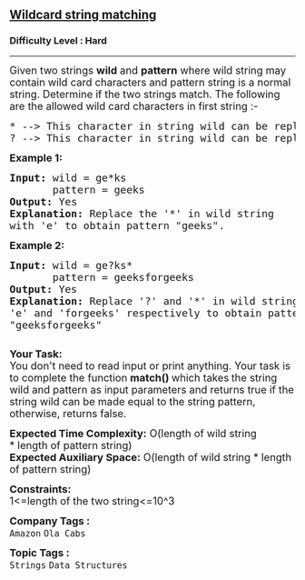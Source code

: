 <h2><a href="https://practice.geeksforgeeks.org/problems/wildcard-string-matching1126/1?page=3&difficulty[]=0&difficulty[]=1&difficulty[]=2&category[]=Strings&curated[]=7&sortBy=submissions">Wildcard string matching</a></h2><h3>Difficulty Level : Hard</h3><hr><div class="problems_problem_content__Xm_eO"><p><span style="font-size:18px">Given two strings <strong>wild</strong> and <strong>pattern</strong> where wild string may contain wild card characters and pattern string is a normal string. Determine if the two strings match.&nbsp;The following are the allowed wild card characters in first string :-</span></p>

<pre><span style="font-size:18px">* --&gt; This character in string wild can be replaced by any sequence of characters, it can also be replaced by an empty string.
? --&gt; This character in string wild can be replaced by any one character.</span></pre>

<p><span style="font-size:18px"><strong>Example 1:</strong></span></p>

<pre><span style="font-size:18px"><strong>Input: </strong>wild = ge*ks
       pattern = geeks
<strong>Output: </strong>Yes
<strong>Explanation:</strong> Replace the '*' in wild string 
with 'e' to obtain pattern "geeks".</span></pre>

<p><span style="font-size:18px"><strong>Example 2:</strong></span></p>

<pre><span style="font-size:18px"><strong>Input: </strong>wild =<strong> </strong>ge?ks*
       pattern = geeksforgeeks
<strong>Output:</strong> Yes
<strong>Explanation:</strong> Replace '?' and '*' in wild string with
'e' and 'forgeeks' respectively to obtain pattern 
"geeksforgeeks"
</span>
</pre>

<p><span style="font-size:18px"><strong>Your Task:</strong><br>
You don't need to read&nbsp;input or print anything. Your task is to&nbsp;complete the function <strong>match() </strong>which takes<strong>&nbsp;</strong>the string wild and pattern as input parameters and returns true if the string wild can be made equal to the string pattern, otherwise, returns&nbsp;false.</span></p>

<p><span style="font-size:18px"><strong>Expected Time Complexity:</strong> O(length of wild string *&nbsp;length of pattern string)<br>
<strong>Expected Auxiliary Space:</strong> O(length of wild string *&nbsp;length of pattern string)</span></p>

<p><span style="font-size:18px"><strong>Constraints:</strong><br>
1&lt;=length of the two string&lt;=10^3</span><span style="font-size:18px">&nbsp;</span></p>
</div><p><span style=font-size:18px><strong>Company Tags : </strong><br><code>Amazon</code>&nbsp;<code>Ola Cabs</code>&nbsp;<br><p><span style=font-size:18px><strong>Topic Tags : </strong><br><code>Strings</code>&nbsp;<code>Data Structures</code>&nbsp;